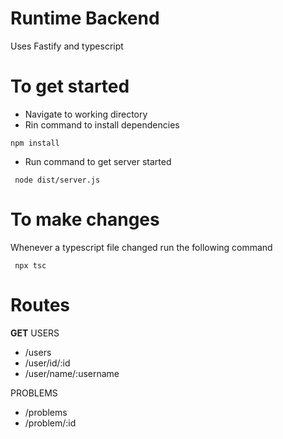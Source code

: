 # Runtime Backend
Uses Fastify and typescript

# To get started

 - Navigate to working directory
 - Rin command to install dependencies
 ```
 npm install
```
 - Run command to get server started
```
 node dist/server.js
```

# To make changes
Whenever a typescript file changed run the following command 
```
 npx tsc
```
# Routes
**GET**
USERS
 - /users
 - /user/id/:id
 - /user/name/:username
 
PROBLEMS
 - /problems
 - /problem/:id
